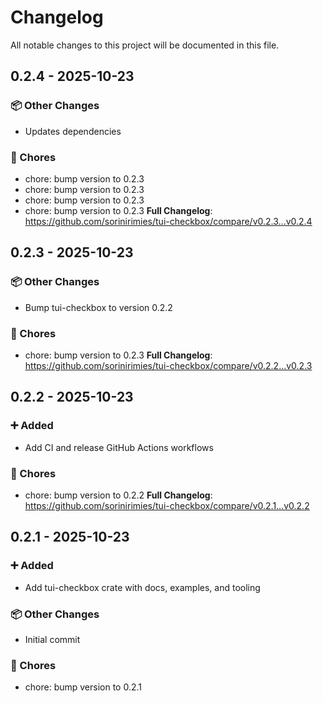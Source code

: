 # Changelog

All notable changes to this project will be documented in this file.

## 0.2.4 - 2025-10-23
### 📦 Other Changes
- Updates dependencies
### 🔧 Chores
- chore: bump version to 0.2.3
- chore: bump version to 0.2.3
- chore: bump version to 0.2.3
- chore: bump version to 0.2.3
**Full Changelog**: https://github.com/sorinirimies/tui-checkbox/compare/v0.2.3...v0.2.4
## 0.2.3 - 2025-10-23
### 📦 Other Changes
- Bump tui-checkbox to version 0.2.2
### 🔧 Chores
- chore: bump version to 0.2.3
**Full Changelog**: https://github.com/sorinirimies/tui-checkbox/compare/v0.2.2...v0.2.3
## 0.2.2 - 2025-10-23
### ➕ Added
- Add CI and release GitHub Actions workflows
### 🔧 Chores
- chore: bump version to 0.2.2
**Full Changelog**: https://github.com/sorinirimies/tui-checkbox/compare/v0.2.1...v0.2.2
## 0.2.1 - 2025-10-23
### ➕ Added
- Add tui-checkbox crate with docs, examples, and tooling
### 📦 Other Changes
- Initial commit
### 🔧 Chores
- chore: bump version to 0.2.1
